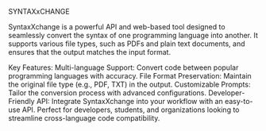 SYNTAXxCHANGE

SyntaxXchange is a powerful API and web-based tool designed to seamlessly convert the syntax of one programming language into another. It supports various file types, such as PDFs and plain text documents, and ensures that the output matches the input format.

Key Features:
Multi-language Support: Convert code between popular programming languages with accuracy.
File Format Preservation: Maintain the original file type (e.g., PDF, TXT) in the output.
Customizable Prompts: Tailor the conversion process with advanced configurations.
Developer-Friendly API: Integrate SyntaxXchange into your workflow with an easy-to-use API.
Perfect for developers, students, and organizations looking to streamline cross-language code compatibility.
